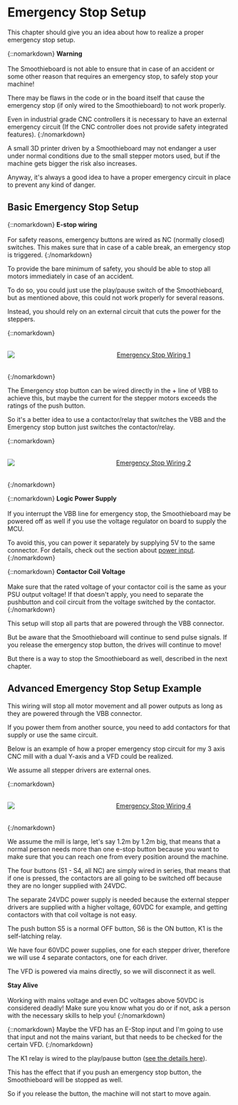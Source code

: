 
# Emergency Stop Setup

This chapter should give you an idea about how to realize a proper emergency stop setup.

{::nomarkdown}
<sl-alert variant="warning" open>
  <sl-icon slot="icon" name="exclamation-triangle"></sl-icon>
  <strong>Warning</strong><br><br>
  The Smoothieboard is not able to ensure that in case of an accident or some other reason that requires an emergency stop, to safely stop your machine!

  There may be flaws in the code or in the board itself that cause the emergency stop (if only wired to the Smoothieboard) to not work properly.

  Even in industrial grade CNC controllers it is necessary to have an external emergency circuit (If the CNC controller does not provide safety integrated features).
</sl-alert>
{:/nomarkdown}

A small 3D printer driven by a Smoothieboard may not endanger a user under normal conditions due to the small stepper motors used, but if the machine gets bigger the risk also increases.

Anyway, it's always a good idea to have a proper emergency circuit in place to prevent any kind of danger.

## Basic Emergency Stop Setup

{::nomarkdown}
<sl-alert variant="neutral" open>
  <sl-icon slot="icon" name="info-circle"></sl-icon>
  <strong>E-stop wiring</strong><br><br>
  For safety reasons, emergency buttons are wired as NC (normally closed) switches. This makes sure that in case of a cable break, an emergency stop is triggered.
</sl-alert>
{:/nomarkdown}

To provide the bare minimum of safety, you should be able to stop all motors immediately in case of an accident.

To do so, you could just use the play/pause switch of the Smoothieboard, but as mentioned above, this could not work properly for several reasons.

Instead, you should rely on an external circuit that cuts the power for the steppers.

{::nomarkdown}
<div style="text-align: center; margin: 2rem 0;">
  <a href="/images/emergency-stop-1.png">
    <img src="/images/emergency-stop-1.png" alt="Emergency Stop Wiring 1" style="min-width: 640px; height: auto;"/>
  </a>
</div>
{:/nomarkdown}

The Emergency stop button can be wired directly in the + line of VBB to achieve this, but maybe the current for the stepper motors exceeds the ratings of the push button.

So it's a better idea to use a contactor/relay that switches the VBB and the Emergency stop button just switches the contactor/relay.

{::nomarkdown}
<div style="text-align: center; margin: 2rem 0;">
  <a href="/images/emergency-stop-2.png">
    <img src="/images/emergency-stop-2.png" alt="Emergency Stop Wiring 2" style="min-width: 640px; height: auto;"/>
  </a>
</div>
{:/nomarkdown}

{::nomarkdown}
<sl-alert variant="warning" open>
  <sl-icon slot="icon" name="exclamation-triangle"></sl-icon>
  <strong>Logic Power Supply</strong><br><br>
  If you interrupt the VBB line for emergency stop, the Smoothieboard may be powered off as well if you use the voltage regulator on board to supply the MCU.

  To avoid this, you can power it separately by supplying 5V to the same connector. For details, check out the section about <a href="main-power-input">power input</a>.
</sl-alert>
{:/nomarkdown}

{::nomarkdown}
<sl-alert variant="warning" open>
  <sl-icon slot="icon" name="exclamation-triangle"></sl-icon>
  <strong>Contactor Coil Voltage</strong><br><br>
  Make sure that the rated voltage of your contactor coil is the same as your PSU output voltage! If that doesn't apply, you need to separate the pushbutton and coil circuit from the voltage switched by the contactor.
</sl-alert>
{:/nomarkdown}

This setup will stop all parts that are powered through the VBB connector.

But be aware that the Smoothieboard will continue to send pulse signals. If you release the emergency stop button, the drives will continue to move!

But there is a way to stop the Smoothieboard as well, described in the next chapter.

## Advanced Emergency Stop Setup Example

This wiring will stop all motor movement and all power outputs as long as they are powered through the VBB connector.

If you power them from another source, you need to add contactors for that supply or use the same circuit.

Below is an example of how a proper emergency stop circuit for my 3 axis CNC mill with a dual Y-axis and a VFD could be realized.

We assume all stepper drivers are external ones.

{::nomarkdown}
<div style="text-align: center; margin: 2rem 0;">
  <a href="/images/emergency-stop-4.png">
    <img src="/images/emergency-stop-4.png" alt="Emergency Stop Wiring 4" style="min-width: 640px; height: auto;"/>
  </a>
</div>
{:/nomarkdown}

We assume the mill is large, let's say 1.2m by 1.2m big, that means that a normal person needs more than one e-stop button because you want to make sure that you can reach one from every position around the machine.

The four buttons (S1 - S4, all NC) are simply wired in series, that means that if one is pressed, the contactors are all going to be switched off because they are no longer supplied with 24VDC.

The separate 24VDC power supply is needed because the external stepper drivers are supplied with a higher voltage, 60VDC for example, and getting contactors with that coil voltage is not easy.

The push button S5 is a normal OFF button, S6 is the ON button, K1 is the self-latching relay.

We have four 60VDC power supplies, one for each stepper driver, therefore we will use 4 separate contactors, one for each driver.

The VFD is powered via mains directly, so we will disconnect it as well.

<sl-alert variant="danger" open>
  <sl-icon slot="icon" name="exclamation-octagon"></sl-icon>
  <strong>Stay Alive</strong><br><br>
  Working with mains voltage and even DC voltages above 50VDC is considered deadly! Make sure you know what you do or if not, ask a person with the necessary skills to help you!
</sl-alert>
{:/nomarkdown}

{::nomarkdown}
<sl-alert variant="neutral" open>
  <sl-icon slot="icon" name="info-circle"></sl-icon>
  Maybe the VFD has an E-Stop input and I'm going to use that input and not the mains variant, but that needs to be checked for the certain VFD.
</sl-alert>
{:/nomarkdown}

The K1 relay is wired to the play/pause button ([see the details here](pausebutton)).

This has the effect that if you push an emergency stop button, the Smoothieboard will be stopped as well.

So if you release the button, the machine will not start to move again.

